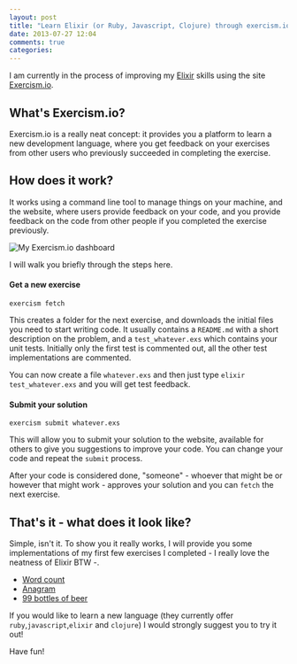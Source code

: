 ```yaml
---
layout: post
title: "Learn Elixir (or Ruby, Javascript, Clojure) through exercism.io"
date: 2013-07-27 12:04
comments: true
categories: 
---
```

I am currently in the process of improving my [Elixir](http://elixir-lang.org) skills
using the site [Exercism.io](http://exercism.io). 

## What's Exercism.io?

Exercism.io is a really neat concept: it provides you a platform to learn a new development language, where you get feedback on your exercises from other users who previously succeeded in completing the exercise.

## How does it work?

It works using a command line tool to manage things on your machine, and the website, where users provide feedback on your code, and you provide feedback on the code from other people if you completed the exercise previously.

![My Exercism.io dashboard](http://i.snag.gy/Lw7K4.jpg)

I will walk you briefly through the steps here.

#### Get a new exercise

`exercism fetch`

This creates a folder for the next exercise, and downloads the initial files you need to start writing code. It usually contains a `README.md` with a short description on the problem, and a `test_whatever.exs` which contains your unit tests. Initially only the first test is commented out, all the other test implementations are commented.

You can now create a file `whatever.exs` and then just type `elixir test_whatever.exs` and you will get test feedback.

#### Submit your solution

`exercism submit whatever.exs`

This will allow you to submit your solution to the website, available for others to give you suggestions to improve your code. You can change your code and repeat the  `submit` process.

After your code is considered done, "someone" - whoever that might be or however that might work - approves your solution and you can `fetch` the next exercise.

## That's it - what does it look like?

Simple, isn't it. To show you it really works, I will provide you some implementations of my first few exercises I completed - I really love the neatness of Elixir BTW -.

- [Word count](https://gist.github.com/ToJans/6093252)
- [Anagram](https://gist.github.com/ToJans/6093258)
- [99 bottles of beer](https://gist.github.com/ToJans/6092952)

If you would like to learn a new language (they currently offer `ruby`,`javascript`,`elixir` and `clojure`) I would strongly suggest you to try it out!

Have fun!



